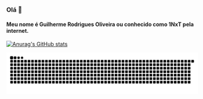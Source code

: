 ### Olá 👋
#### Meu nome é Guilherme Rodrigues Oliveira ou conhecido como 1NxT pela internet.

[![Anurag's GitHub stats](https://github-readme-stats.vercel.app/api?username=1NxT&count_private=true&show_icons=true&theme=radical)](https://github.com/anuraghazra/github-readme-stats)


![Snake animation](https://github.com/1NxT/1NxT/blob/output/github-contribution-grid-snake.svg)



